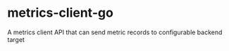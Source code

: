 # metrics-client-go
A metrics client API that can send metric records to configurable backend target
